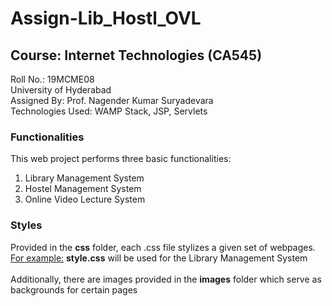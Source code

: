 # Assign-Lib_Hostl_OVL
## Course: Internet Technologies (CA545)

Roll No.: 19MCME08<br>
University of Hyderabad<br>
Assigned By: Prof. Nagender Kumar Suryadevara<br>
Technologies Used: WAMP Stack, JSP, Servlets

### Functionalities
This web project performs three basic functionalities:
1. Library Management System
2. Hostel Management System
3. Online Video Lecture System

### Styles
Provided in the **css** folder, each .css file stylizes a given set of webpages.<br>
<u>For example:</u> **style.css** will be used for the Library Management System<br><br>
Additionally, there are images provided in the **images** folder which serve as backgrounds for certain pages
